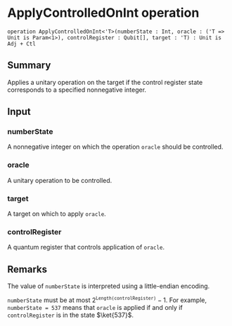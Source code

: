 # ApplyControlledOnInt operation

`operation ApplyControlledOnInt<'T>(numberState : Int, oracle : ('T => Unit is Param<1>), controlRegister : Qubit[], target : 'T) : Unit is Adj + Ctl`

## Summary
Applies a unitary operation on the target if the control
register state corresponds to a specified nonnegative integer.

## Input
### numberState
A nonnegative integer on which the operation `oracle` should be
controlled.
### oracle
A unitary operation to be controlled.
### target
A target on which to apply `oracle`.
### controlRegister
A quantum register that controls application of `oracle`.

## Remarks
The value of `numberState` is interpreted using a little-endian encoding.

`numberState` must be at most $2^\texttt{Length(controlRegister)} - 1$.
For example, `numberState = 537` means that `oracle`
is applied if and only if `controlRegister` is in the state $\ket{537}$.
